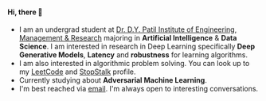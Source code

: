 #### Hi, there 👋


-  I am an undergrad student at [Dr. D.Y. Patil Institute of Engineering, Management & Research](https://www.dypiemr.ac.in/) majoring in **Artificial Intelligence** & **Data Science**. I am interested in research in Deep Learning specifically **Deep Generative Models**, **Latency** and **robustness** for learning algorithms.
-  I am also interested in algorithmic problem solving. You can look up to my [LeetCode](https://leetcode.com/unnum_sykar1709/) and [StopStalk](https://www.stopstalk.com/user/profile/unnum_sykar1709) profile.
-  Currently studying about **Adversarial Machine Learning**.
-  I'm best reached via [email](mailto:1709krsunny@gmail.com). I'm always open to interesting conversations.

&nbsp;

<!--- [![StopStalk](https://user-images.githubusercontent.com/65327333/169532567-40144b7b-6387-4588-a127-c5113e94c173.png)](https://www.stopstalk.com/user/profile/unnum_sykar1709)   &nbsp;&nbsp;   [![LinkedIn](https://user-images.githubusercontent.com/65327333/169534362-2dcddeb7-c6b0-4211-84ad-6b181db1a290.png)](https://www.linkedin.com/in/unnumsykar/) &nbsp;&nbsp; [![Email](https://user-images.githubusercontent.com/65327333/169535597-a4efb73e-6778-448f-be09-f79b1a6db91c.png)](mailto:1709krsunny@gmail.com)--->
 
<!---[Email](mailto:1709krsunny@gmail.com) / [LinkedIn](https://www.linkedin.com/in/unnumsykar/) / [LeetCode](https://leetcode.com/unnum_sykar1709/) / [StopStalk](https://www.stopstalk.com/user/profile/unnum_sykar1709)--->
